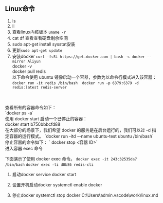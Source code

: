 ## Linux命令
1. ls
2. ll
3. 查看linux内核版本 ` uname -r `
4. cat df 查看查看硬盘剩余空间
5. sudo apt-get install sysstat安装 
6. 更新`sudo apt-get update
`
6. 安装docker
   `curl -fsSL https://get.docker.com | bash -s docker --mirror Aliyun` 
<br>docker -v
<br>docker pull redis
<br>以下命令使用 ubuntu 镜像启动一个容器，参数为以命令行模式进入该容器：
`docker run -it redis /bin/bash 
docker run -p 6379:6379 -d redis:latest redis-server`

<br>
<br>查看所有的容器命令如下：
<br>`docker ps -a`
<br>使用 docker start 启动一个已停止的容器：
<br>docker start b750bbbcfd88 
<br>在大部分的场景下，我们希望 docker 的服务是在后台运行的，我们可以过 -d 指定容器的运行模式。
`docker run -itd --name ubuntu-test ubuntu /bin/bash`
<br>停止容器的命令如下：
` docker stop <容器 ID>`
<br>进入容器
exec 命令

  下面演示了使用 docker exec 命令。
  `docker exec -it 243c32535da7 /bin/bash`
  `docker exec -ti d0b86 redis-cli`


1. 启动docker
service docker start
 

2. 设置开机启动docker
systemctl enable docker


3. 停止docker
systemctl stop docker
C:\Users\admin\.vscode\work\linux.md